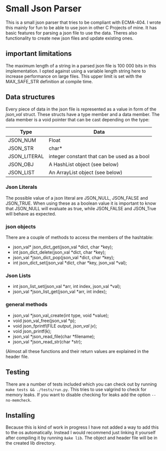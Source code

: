 # Small Json Parser
This is a small json parser that tries to be compliant with ECMA-404. I wrote this mainly for fun to be able to use json in other C Projects of mine. It has basic features for parsing a json file to use the data. Theres also functionality to create new json files and update existing ones.

## important limitations
The maximum length of a string in a parsed json file is 100 000 bits in this implementation. I opted against using a variable length string here to increase performance on large files. This upper limit is set with the MAX_SAFE_STR definition at compile time.

## Data structures
Every piece of data in the json file is represented as a value in form of the _json_val_ struct. These structs have a type member and a data member. The data member is a void pointer that can be cast depending on the type:

| Type   | Data    |
|--------------- | --------------- |
| JSON_NUM      | Float   |
| JSON_STR	    | char*   |
| JSON_LITERAL	| integer constant that can be used as a bool  |
| JSON_OBJ	    | A HashList object (see below)   |
| JSON_LIST	    | An ArrayList object (see below)   |

### Json Literals
The possible value of a json literal are JSON_NULL, JSON_FALSE and JSON_TRUE. When using these as a boolean value it is important to know that JSON_NULL will evaluate as true, while JSON_FALSE and JSON_True will behave as expected.

### json objects
There are a couple of methods to access the members of the hashtable: 
- json_val* json_dict_get(json_val *dict, char *key);
- int json_dict_delete(json_val *dict, char *key);
- json_val *json_dict_pop(json_val *dict, char *key);
- int json_dict_set(json_val *dict, char *key, json_val *val);

### Json Lists
- int json_list_set(json_val *arr, int index, json_val *val);
- json_val *json_list_get(json_val *arr, int index);

### general methods
- json_val *json_val_create(int type, void *value);
- void json_val_free(json_val *p);
- void json_fprintf(FILE *output, json_val* jv);
- void json_printf(k);
- json_val *json_read_file(char *filename);
- json_val *json_read_str(char *str);

(Almost all these functions and their return values are explained in the header file.

## Testing
There are a number of tests included which you can check out by running `make tests && ./tests/run.py`. This tries to use valgrind to check for memory leaks. If you want to disable checking for leaks add the option `--no-memcheck`. 
## Installing
Because this is kind of work in progress I have not added a way to add this to the os automatically. Instead I would recommend just linking it yourself after compiling it by running `m̀ake lib`. The object and header file will be in the created lib directory.
